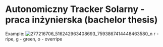 # Autonomiczny Tracker Solarny - praca inżynierska (bachelor thesis)

Example:
![277216706_516242963408693_7593867414448463580_n](https://user-images.githubusercontent.com/79996325/171649575-2366c10d-cad8-4bce-b3fb-611accbd9604.png)
r - ripe, g - green, o - overripe
